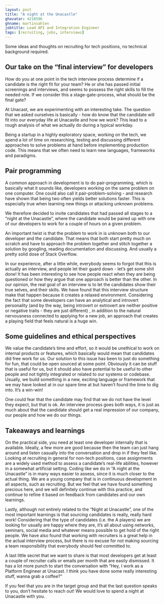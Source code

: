 ```yaml
---
layout: post
title: "A night at the Unacastle"
ghavatar: 4218596
ghname: martinsahlen
jobtitle: Lead API and Integration Engineer
tags: [recruiting, jobs, interviews]
---
```

<div class="message">
  Some ideas and thoughts on recruiting for tech positions, no technical background required.
</div>

## Our take on the “final interview” for developers
How do you at one point in the tech interview process determine if a candidate is the right fit for your team? He or she has passed initial screenings and interviews, and seems to possess the right skills to fill the needed role. If we consider this a stage-gate-process, what should be the final gate?

At Unacast, we are experimenting with  an interesting take. The question that we asked ourselves is basically - how do know that the candidate will fit into our everyday life at Unacastle and how we work? This lead to a rough analysis of what we actually do during a typical workday.

Being a startup in a highly exploratory space, working on the tech, we spend a lot of time on researching, testing and discussing different approaches to solve problems at hand before implementing production code. This means that we often need to learn new languages, frameworks and paradigms.

## Pair programming
A common approach in development is to do pair-programming, which is basically what it sounds like, developers working on the same problem on one computer. One could also call it pair-problem-solving - and research have shown that being two often yields better solutions faster. This is especially true when learning new things or attacking unknown problems.

We therefore decided to invite candidates that had passed all stages to a “night at the Unacastle”, where the candidate would be paired up with one of our developers to work for a couple of hours on a given problem.

An important twist is that the problem to work in is unknown both to our developer and the candidate. That means that both start pretty much on scratch and have to approach the problem together and stitch together a solution by googling, reading documentation and discussing. And usually a pretty solid dose of Stack Overflow.

In our experience, after a little while, everybody seems to forgot that this is actually an interview, and people let their guard down - let’s get some shit done! It has been interesting to see how people react when they are being questioned or how they argue that one approach is better than the other. In our opinion, the real goal of an interview is to let the candidates show their true selves, and their skills. We have found that this interview structure make that happen because it creates a relaxed environment. Considering the fact that some developers can  have an analytical and introvert personality (and by the way, being introvert or extrovert are neither positive or negative traits - they are just different) , in addition to the natural nervousness connected to applying for a new job, an approach that creates a playing field that feels natural is a huge win.

## Some guidelines and ethical perspectives
We value the candidate’s time and effort, so it would be unethical to work on internal products or features, which basically would mean that candidates did free work for us. Our solution to this issue has been to just do something for fun, that could be open sourced at some point. Obviously it can be stuff that is useful for us, but it should also have potential to be useful to other people and not tightly integrated or related to our systems or codebase. Usually, we build something in a new, exciting language or framework that we may have looked at in our spare time at but haven’t found the time to dig into. It’s a win-win!

One could fear that the candidate may find that we do not have the level they expect, but that is ok. An interview process goes both ways, it is just as much about that the candidate should get a real impression of our company, our people and how we do our things.

## Takeaways and learnings
On the practical side, you need at least one developer internally that is available. Ideally, a few more are good because then the team can just hang around and listen casually into the conversation and drop in if they feel like. Looking at recruiting in general for non-tech positions, case assignments are a widely used method to assess a candidate’s real-life abilities, however in a somewhat artificial setting. Coding like we do in “A night at the Unacastle” is in many ways easier to assess, since it is much closer to the actual thing. We are a young company that is in continuous development in all aspects, such as recruiting. But we feel that we have found something  precious  here, and we will definitely continue with this practice, and continue to refine it based on feedback from candidates and our own learnings.

Lastly, although not entirely related to the “Night at Unacastle”, one of the most important learnings is that sourcing candidates is really, really hard work! Considering that the type of candidates (i.e. the A players) we are looking for usually are happy where they are, it’s all about using networks, seminars, social media and whatever means possible to get hold of the right people. We have also found that working with recruiters is a great help in the actual interview process, but there is no excuse for not making sourcing a team responsibility that everybody should feel committed to.

A last little secret that we want to share is that most developers get at least a couple of recruiter calls or emails per month that are easily dismissed. It has a lot more punch to start the conversation with “Hey, I work as a Platform Engineer at Unacast. I think you have done some really interesting stuff, wanna grab a coffee?”

If you feel that you are in the target group and that the last question speaks to you, don’t hesitate to reach out! We would love to spend a night at Unacastle with you.
